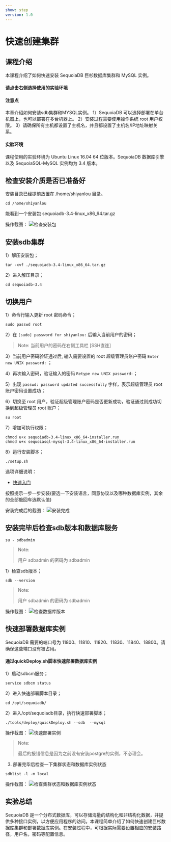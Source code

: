 ```yaml
---
show: step
version: 1.0 
---
```


# 快速创建集群

## 课程介绍

本课程介绍了如何快速安装 SequoiaDB 巨杉数据库集群和 MySQL 实例。

#### 请点击右侧选择使用的实验环境

#### 注意点
本章介绍如何安装sdb集群和MYSQL实例。
1）SequoiaDB 可以选择部署在单台机器上，也可以部署在多台机器上。
2）安装过程需要使用操作系统 root 用户权限。
3）请确保所有主机都设置了主机名，并且都设置了主机名/IP地址映射关系。

#### 实验环境
课程使用的实验环境为 Ubuntu Linux 16.04 64 位版本。SequoiaDB 数据库引擎以及 SequoiaSQL-MySQL 实例均为 3.4 版本。



##  检查安装介质是否已准备好
安装目录已经提前放置在 /home/shiyanlou 目录。

```
cd /home/shiyanlou
```
能看到一个安装包 sequoiadb-3.4-linux_x86_64.tar.gz 

操作截图：
![检查安装包](https://doc.shiyanlou.com/courses/1480/1207281/736a2463740a7e973e6ba41207ad9469)


## 安装sdb集群
1）解压安装包； 

```
tar -xvf ./sequoiadb-3.4-linux_x86_64.tar.gz
```

2）进入解压目录；
```
cd sequoiadb-3.4
```

## 切换用户

1）命令行输入更新 root 密码命令；

```
sudo passwd root
```

2）在 `[sudo] password for shiyanlou:` 后输入当前用户的密码；

> Note:
> 当前用户的密码在右侧工具栏 [SSH直连]

3）当前用户密码验证通过后, 输入需要设置的 root 超级管理员账户密码 `Enter new UNIX password:` ；

4）再次输入密码，验证输入的密码 `Retype new UNIX password:`；

5）出现 `passwd: password updated successfully` 字样，表示超级管理员 root 账户密码设置成功；

6）切换至 root 用户，验证超级管理账户密码是否更新成功，验证通过则成功切换到超级管理员 root 账户；
```
su root
```

7）增加可执行权限；

```
chmod u+x sequoiadb-3.4-linux_x86_64-installer.run
chmod u+x sequoiasql-mysql-3.4-linux_x86_64-installer.run
```

8）运行安装脚本；
```
./setup.sh
```
选项详细说明：
* [快速入门](http://doc.sequoiadb.com/cn/sequoiadb-cat_id-1519612914-edition_id-0)



按照提示一步一步安装(要选一下安装语言，同意协议以及哪种数据库实例，其余的全部敲回车选默认值)

安装完成后的截图：
![安装完成](https://doc.shiyanlou.com/courses/1480/1207281/590058544bef538f93a9dc0db5d026c8)

## 安装完毕后检查sdb版本和数据库服务

```
su - sdbadmin
```
>Note:
>
>用户 sdbadmin 的密码为 sdbadmin



1）检查sdb版本；
```
sdb --version
```

>Note:
>
>用户 sdbadmin 的密码为 sdbadmin

操作截图：
![检查数据库版本](https://doc.shiyanlou.com/courses/1480/1207281/3539105e5381037aa9a3f8444301d6bd)


## 快速部署数据库实例
SequoiaDB 需要的端口号为 11800、11810、11820、11830、11840、18800。请确保这些端口没有被占用。

#### 通过quickDeploy.sh脚本快速部署数据库实例
1）启动sdbcm服务；
```
service sdbcm status
```

2）进入快速部署脚本目录；
```
cd /opt/sequoiadb/
```

2）进入/opt/sequoiadb目录，执行快速部署脚本；
```
./tools/deploy/quickDeploy.sh --sdb  --mysql
```

操作截图：
![快速部署实例](https://doc.shiyanlou.com/courses/1480/1207281/d4fd9a7884978404920e836021826aeb)

>Note:
>
>最后的报错信息是因为之前没有安装postgre的实例，不必理会。

3) 部署完毕后检查一下集群状态和数据库实例状态 

```
sdblist -l -m local
```

操作截图：
![检查集群状态和数据库实例状态](https://doc.shiyanlou.com/courses/1480/1207281/cc8224a35575a23cb6d1089d676dbb0c)

## 实验总结

SequoiaDB 是一个分布式数据库，可以存储海量的结构化和非结构化数据，并提供多种接口实例，以方便应用程序的访问。本课程简单介绍了如何快速创建巨杉数据库集群和部署数据库实例。在安装过程中，可根据实际需要设置相应的安装路径，用户名，密码等配置信息。


